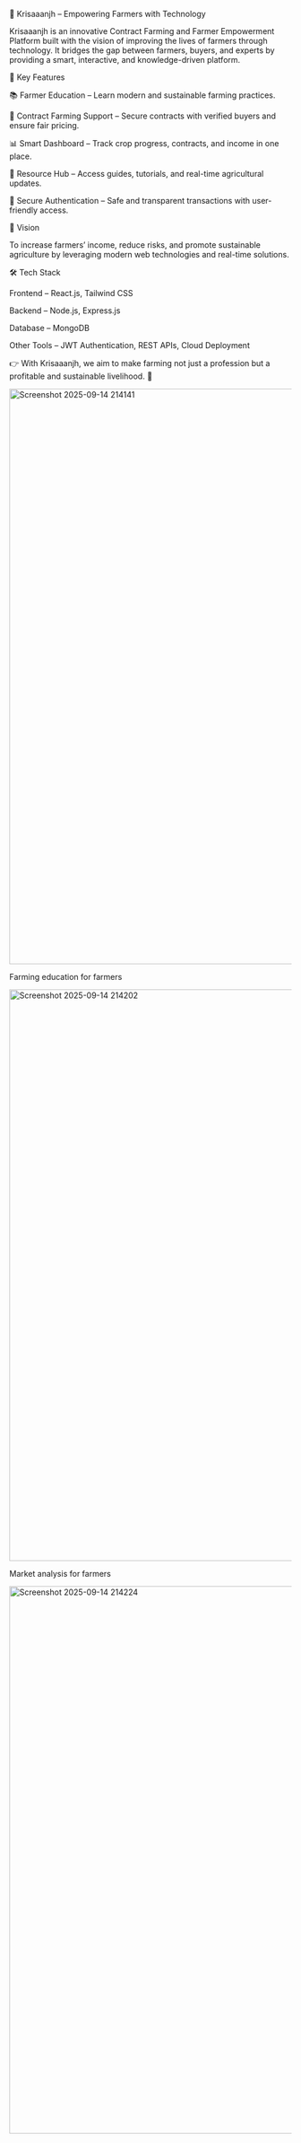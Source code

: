 🌾 Krisaaanjh – Empowering Farmers with Technology

Krisaaanjh is an innovative Contract Farming and Farmer Empowerment Platform built with the vision of improving the lives of farmers through technology.
It bridges the gap between farmers, buyers, and experts by providing a smart, interactive, and knowledge-driven platform.

🚀 Key Features

📚 Farmer Education – Learn modern and sustainable farming practices.

🤝 Contract Farming Support – Secure contracts with verified buyers and ensure fair pricing.

📊 Smart Dashboard – Track crop progress, contracts, and income in one place.

📰 Resource Hub – Access guides, tutorials, and real-time agricultural updates.

🔐 Secure Authentication – Safe and transparent transactions with user-friendly access.

🎯 Vision

To increase farmers’ income, reduce risks, and promote sustainable agriculture by leveraging modern web technologies and real-time solutions.

🛠️ Tech Stack

Frontend – React.js, Tailwind CSS

Backend – Node.js, Express.js

Database – MongoDB

Other Tools – JWT Authentication, REST APIs, Cloud Deployment

👉 With Krisaaanjh, we aim to make farming not just a profession but a profitable and sustainable livelihood. 🌱




<img width="1908" height="1026" alt="Screenshot 2025-09-14 214141" src="https://github.com/user-attachments/assets/255a41f9-dc1b-4ec0-b750-e162919a8c2d" />

Farming education for farmers

<img width="1911" height="1019" alt="Screenshot 2025-09-14 214202" src="https://github.com/user-attachments/assets/152447a8-16c5-4aae-aac1-ac3dd70a0154" />

Market analysis for farmers

<img width="1910" height="976" alt="Screenshot 2025-09-14 214224" src="https://github.com/user-attachments/assets/78e82d92-c1a0-401b-a17c-a8fe2653c5d1" />


